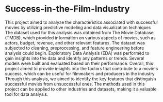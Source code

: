 # Success-in-the-Film-Industry
This project aimed to analyze the characteristics associated with successful movies by utilizing predictive modeling and data visualization techniques
The dataset used for this analysis was obtained from The Movie Database (TMDB), which provided information on various aspects of movies, such as actors, budget, revenue, and other relevant features. The dataset was subjected to cleaning, preprocessing, and feature engineering before analysis could begin. Exploratory Data Analysis (EDA) was performed to gain insights into the data and identify any patterns or trends. Several models were built and evaluated based on their performance. Overall, this project aimed to provide insights into the factors that contribute to a movie's success, which can be useful for filmmakers and producers in the industry. Through this analysis, we aimed to identify the key features that distinguish successful movies from unsuccessful ones. The methods used in this project can be applied to other industries and datasets, making it a valuable tool for data analysis.
